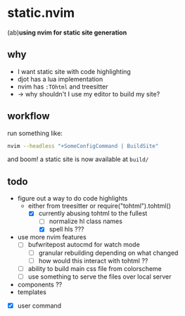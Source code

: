 # static.nvim
(ab)**using nvim for static site generation**

## why
- I want static site with code highlighting
- djot has a lua implementation
- nvim has `:TOhtml` and treesitter
- -> why shouldn't I use my editor to build my site?

## workflow
run something like:
```sh
nvim --headless "+SomeConfigCommand | BuildSite"
```
and boom! a static site is now available at `build/`

## todo
- figure out a way to do code highlights
    - either from treesitter or require("tohtml").tohtml()
      - [x] currently abusing tohtml to the fullest
        - [ ] normalize hl class names
        - [x] spell hls ???
- use more nvim features
    - [ ] bufwritepost autocmd for watch mode
        - [ ] granular rebuilding depending on what changed
        - [ ] how would this interact with tohtml ??
    - [ ] ability to build main css file from colorscheme
    - [ ] use something to serve the files over local server
- components ??
- templates
- [x] user command

